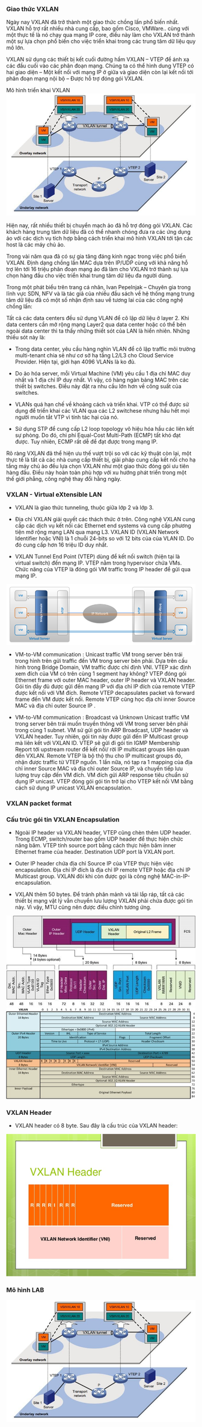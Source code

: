 ### Giao thức VXLAN
Ngày nay VXLAN đã trở thành một giao thức chồng lấn phổ biến nhất. VXLAN hỗ trợ rất nhiều nhà cung cấp, bao gồm Cisco, VMWare.. cùng với một thực tế là nó chạy qua mạng IP core, điều này làm cho VXLAN trở thành một sự lựa chọn phổ biến cho việc triển khai trong các trung tâm dữ liệu quy mô lớn.

VXLAN sử dụng các thiết bị kết cuối đường hầm VXLAN – VTEP để ánh xạ các đầu cuối vào các phân đoạn mạng. Chúng ta có thể hình dung VTEP có hai giao diện – Một kết nối với mạng IP ở giữa và giao diện còn lại kết nối tới phân đoạn mạng nội bộ – Được hỗ trợ đóng gói VXLAN.

Mô hình triển khai VXLAN
<img src="/img/2.jpg">


Hiện nay, rất nhiều thiết bị chuyển mạch ảo đã hỗ trợ đóng gói VXLAN. Các khách hàng trung tâm dữ liệu đã có thể nhanh chóng đưa ra các ứng dụng ảo với các dịch vụ tích hợp bằng cách triển khai mô hình VXLAN tới tận các host là các máy chủ ảo.

Trong vài năm qua đã có sự gia tăng đáng kinh ngạc trong việc phổ biến VXLAN. Định dạng chồng lấn MAC dựa trên IP/UDP cùng với khả năng hỗ trợ lên tới 16 triệu phân đoạn mạng ảo đã làm cho VXLAN trở thành sự lựa chọn hàng đầu cho việc triển khai trung tâm dữ liệu đa người dùng.

Trong một phát biểu trên trang cá nhân, Ivan Pepelnjak – Chuyên gia trong lĩnh vực SDN, NFV và là tác giả của nhiều đầu sách về hệ thống mạng trung tâm dữ liệu đã có một số  nhận định sau về tương lai của các công nghệ chồng lấn:

Tất cả các data centers đều sử dụng VLAN để cô lập dữ liệu ở layer 2. Khi data centers cần mở rộng mạng Layer2 qua data center hoặc có thể bên ngoài data center thì ta thấy những thiết sót của LAN là hiển nhiên. Những thiếu sót này là:

* Trong data center, yêu cầu hàng nghìn VLAN để cô lập traffic môi trường multi-tenant chia sẻ như cơ sở hạ tầng L2/L3 cho Cloud Service Provider. Hiện tại, giới hạn 4096 VLANs là ko đủ.

* Do ảo hóa server, mỗi Virtual Machine (VM) yêu cầu 1 địa chỉ MAC duy nhất và 1 địa chỉ IP duy nhất. Vì vậy, có hàng ngàn bảng MAC trên các thiết bị switches. Điều này đặt ra nhu cầu lớn hơn về công suất của switches.

* VLANs quá hạn chế về khoảng cách và triển khai. VTP có thể được sử dụng để triển khai các VLAN qua các L2 switchese nhưng hầu hết mọi người muốn tắt VTP vì tính tác hại của nó.

* Sử dụng STP để cung cấp L2 loop topology vô hiệu hóa hầu các liên kết sự phòng. Do đó, chi phí Equal-Cost Multi-Path (ECMP) tất khó đạt được. Tuy nhiên, ECMP rất dễ để đạt được trong mạng IP.

Rõ ràng VXLAN đã thể hiện ưu thế vượt trội so với các kỹ thuật còn lại, một thực tế là tất cả các nhà cung cấp thiết bị, giải pháp cung cấp kết nối cho hạ tầng máy chủ ảo đều lựa chọn VXLAN như một giao thức đóng gói ưu tiên hàng đầu. Điều này hoàn toàn phù hợp với xu hướng phát triển trong một thế giới phẳng, công nghệ thay đổi hằng ngày.

### VXLAN - Virtual eXtensible LAN

- VXLAN là giao thức tunneling, thuộc giữa lớp 2 và lớp 3.

- Địa chỉ VXLAN giải quyết các thách thức ở trên. Công nghệ VXLAN cung cấp các dịch vụ kết nối các Ethernet end systems và cung cấp phương tiện mở rộng mạng LAN qua mạng L3. VXLAN ID (VXLAN Network Identifier hoặc VNI) là 1 chuỗi 24-bits so với 12 bits của của VLAN ID. Do đó cung cấp hơn 16 triệu ID duy nhất.

- VXLAN Tunnel End Point (VTEP) dùng để kết nối switch (hiện tại là virtual switch) đến mạng IP. VTEP nằm trong hypervisor chứa VMs. Chức năng của VTEP là đóng gói VM traffic trong IP header để gửi qua mạng IP.

<img src="/img/3.png">

* VM-to-VM communication : Unicast traffic VM trong server bên trái trong hình trên gửi traffic đến VM trong server bên phải. Dựa trên cấu hình trong Bridge Domain, VM traffic được chỉ định VNI. VTEP xác định xem đích của VM có trên cùng 1 segment hay không? VTEP đóng gói Ethernet frame với outer MAC header, outer IP header và VXLAN header. Gói tin đầy đủ được gửi đến mạng IP với địa chỉ IP đích của remote VTEP được kết nối với VM đích. Remote VTEP decapsulates packet và forward frame đến VM được kết nối. Remote VTEP cũng học địa chỉ inner Source MAC và địa chỉ outer Source IP .

* VM-to-VM communication : Broadcast và Unknown Unicast traffic VM trong server bên trái muốn truyền thông với VM trong server bên phải trong cùng 1 subnet. VM sử gửi gói tin ARP Broadcast, UDP header và VXLAN header. Tuy nhiên, gói tin này được gửi đến IP Multicast group mà liên kết với VXLAN ID. VTEP sẽ gửi đi gói tin IGMP Membership Report tới upstream router để kết nối/ rời IP multicast groups liên quan đến VXLAN. Remote VTEP là bộ thộ thu cho IP multicast groups đó, nhận được traffic từ VTEP nguồn. 1 lần nữa, nó tạp ra 1 mapping của địa chỉ inner Source MAC và địa chỉ outer Source IP, và chuyển tiếp lưu lượng truy cập đến VM đích. VM đích gửi ARP response tiêu chuẩn sử dụng IP unicast. VTEP đóng gói gói tin trở lại cho VTEP kết nối VM bằng cách sử dụng IP unicast VXLAN encapsulation.

### VXLAN packet format

### Cấu trúc gói tin VXLAN Encapsulation

- Ngoài IP header và VXLAN header, VTEP cũng chèn thêm UDP header. Trong ECMP, switch/router bao gồm UDP header để thực hiện chức năng băm. VTEP tính source port bằng cách thực hiện băm inner Ethernet frame của header. Destination UDP port là VXLAN port.

- Outer IP header chứa địa chỉ Source IP của VTEP thực hiện việc encapsulation. Địa chỉ IP đích là địa chỉ IP remote VTEP hoặc địa chỉ IP Multicast group. VXLAN đôi khi còn được gọi là công nghệ MAC-in-IP-encapsulation.

- VXLAN thêm 50 bytes. Để tránh phân mảnh và tái lắp ráp, tất cả các thiết bị mạng vật lý vẫn chuyển lưu lượng VXLAN phải chứa được gói tin này. Vì vậy, MTU cũng nên được điều chỉnh tương ứng.

<img src="/img/4.png">

<img src="/img/5.png">

### VXLAN Header

- VXLAN header có 8 byte. Sau đây là cấu trúc của VXLAN header:

<img src="/img/6.png">

### Mô hình LAB

<img src="/img/2.jpg">











